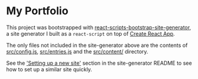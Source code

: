 # My Portfolio

This project was bootstrapped with [react-scripts-bootstrap-site-generator](https://github.com/khiner/react-scripts-bootstrap-site-generator),
a site generator I built as a `react-script` on top of [Create React App](https://github.com/facebookincubator/create-react-app).

The only files not included in the site-generator above are the contents of [src/config.js](src/config.js), [src/entries.js](src/entries.js) and the [src/content/](src/content/) directory.

See the ['Setting up a new site'](https://github.com/khiner/react-scripts-bootstrap-site-generator#setting-up-a-new-site)
section in the site-generator README to see how to set up a similar site quickly.
